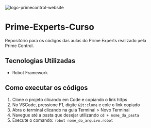 ![logo-primecontrol-website](https://user-images.githubusercontent.com/85235164/139603926-25c14072-5128-4b2c-ac2d-2a32ac6b61df.png)
# Prime-Experts-Curso
Repositório para os códigos das aulas do Prime Experts realizado pela Prime Control.

## Tecnologias Utilizadas
- Robot Framework

## Como executar os códigos
1. Clone o projeto clicando em Code e copiando o link https
2. No VSCode, pressione F1, digite `Git:clone` e cole o link copiado
3. Abra o terminal clicando na guia Terminal > Novo Terminal
4. Navegue até a pasta que desejar utilizando `cd + nome_da_pasta`
5. Execute o comando: `robot nome_do_arquivo.robot`


 
